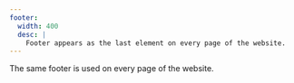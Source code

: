 ```yaml
---
footer:
  width: 400
  desc: |
    Footer appears as the last element on every page of the website.
---
```

The same footer is used on every page of the website.
